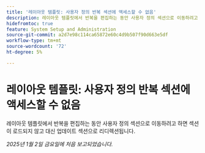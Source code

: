 ```yaml
---
title: '레이아웃 템플릿: 사용자 정의 반복 섹션에 액세스할 수 없음'
description: 레이아웃 템플릿에서 반복을 편집하는 동안 사용자 정의 섹션으로 이동하려고 하면 섹션이 로드되지 않고 대신 업데이트 섹션으로 리디렉션됩니다.
hidefromtoc: true
feature: System Setup and Administration
source-git-commit: a2d7e98c114ca65872e60c4d9b507f90d663e5df
workflow-type: tm+mt
source-wordcount: '72'
ht-degree: 5%

---
```


# 레이아웃 템플릿: 사용자 정의 반복 섹션에 액세스할 수 없음

레이아웃 템플릿에서 반복을 편집하는 동안 사용자 정의 섹션으로 이동하려고 하면 섹션이 로드되지 않고 대신 업데이트 섹션으로 리디렉션됩니다.

_2025년 1월 2일 금요일에 처음 보고되었습니다._

